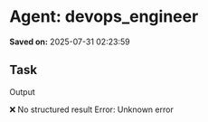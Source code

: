 # Agent: devops_engineer
**Saved on:** 2025-07-31 02:23:59

## Task
Output

❌ No structured result
Error: Unknown error

